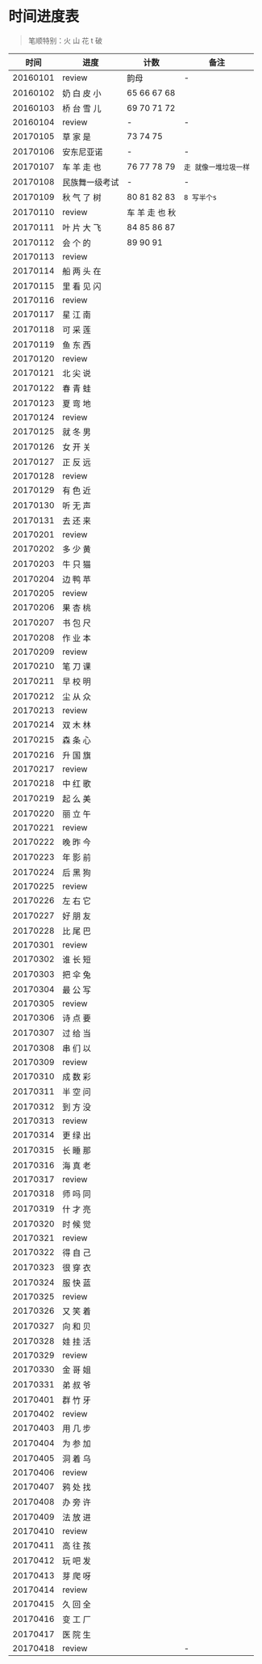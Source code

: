 # 时间进度表
> 笔顺特别：火 山 花 t 破

|时间|进度|计数|备注|
|---|---|---|---|
|20160101|review|韵母|-|
|20160102|奶 白 皮 小|65 66 67 68||
|20160103|桥 台 雪 儿|69 70 71 72||
|20160104|review|-|-|
|20170105|草 家 是|73 74 75||
|20170106|安东尼亚诺|-|-|
|20170107|车 羊 走 也|76 77 78 79|`走 就像一堆垃圾一样`|
|20170108|民族舞一级考试|-|-|
|20170109|秋 气 了 树|80 81 82 83|`8 写半个s`|
|20170110|review|车 羊 走 也 秋||
|20170111|叶 片 大 飞|84 85 86 87||
|20170112|会 个 的|89 90 91||
|20170113|review|||
|20170114|船 两 头 在|||
|20170115|里 看 见 闪|||
|20170116|review|||
|20170117|星 江 南|||
|20170118|可 采 莲|||
|20170119|鱼 东 西|||
|20170120|review|||
|20170121|北 尖 说|||
|20170122|春 青 蛙|||
|20170123|夏 弯 地|||
|20170124|review|||
|20170125|就 冬 男|||
|20170126|女 开 关|||
|20170127|正 反 远|||
|20170128|review|||
|20170129|有 色 近|||
|20170130|听 无 声|||
|20170131|去 还 来|||
|20170201|review|||
|20170202|多 少 黄|||
|20170203|牛 只 猫|||
|20170204|边 鸭 苹|||
|20170205|review|||
|20170206|果 杏 桃|||
|20170207|书 包 尺|||
|20170208|作 业 本|||
|20170209|review|||
|20170210|笔 刀 课|||
|20170211|早 校 明|||
|20170212|尘 从 众|||
|20170213|review|||
|20170214|双 木 林|||
|20170215|森 条 心|||
|20170216|升 国 旗|||
|20170217|review|||
|20170218|中 红 歌|||
|20170219|起 么 美|||
|20170220|丽 立 午|||
|20170221|review|||
|20170222|晚 昨 今|||
|20170223|年 影 前|||
|20170224|后 黑 狗|||
|20170225|review|||
|20170226|左 右 它|||
|20170227|好 朋 友|||
|20170228|比 尾 巴|||
|20170301|review|||
|20170302|谁 长 短|||
|20170303|把 伞 兔|||
|20170304|最 公 写|||
|20170305|review|||
|20170306|诗 点 要|||
|20170307|过 给 当|||
|20170308|串 们 以|||
|20170309|review|||
|20170310|成 数 彩|||
|20170311|半 空 问|||
|20170312|到 方 没|||
|20170313|review|||
|20170314|更 绿 出|||
|20170315|长 睡 那|||
|20170316|海 真 老|||
|20170317|review|||
|20170318|师 吗 同|||
|20170319|什 才 亮|||
|20170320|时 候 觉|||
|20170321|review|||
|20170322|得 自 己|||
|20170323|很 穿 衣|||
|20170324|服 快 蓝|||
|20170325|review|||
|20170326|又 笑 着|||
|20170327|向 和 贝|||
|20170328|娃 挂 活|||
|20170329|review|||
|20170330|金 哥 姐|||
|20170331|弟 叔 爷|||
|20170401|群 竹 牙|||
|20170402|review|||
|20170403|用 几 步|||
|20170404|为 参 加|||
|20170405|洞 着 乌|||
|20170406|review|||
|20170407|鸦 处 找|||
|20170408|办 旁 许|||
|20170409|法 放 进|||
|20170410|review|||
|20170411|高 往 孩|||
|20170412|玩 吧 发|||
|20170413|芽 爬 呀|||
|20170414|review|||
|20170415|久 回 全|||
|20170416|变 工 厂|||
|20170417|医 院 生|||
|20170418|review||-|